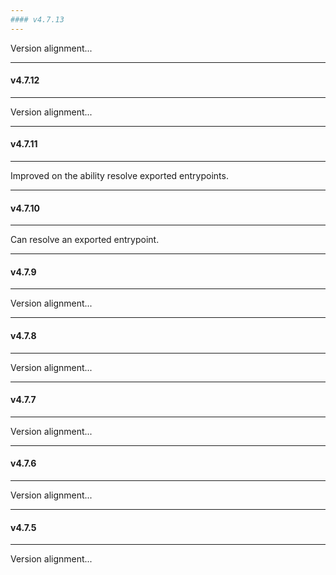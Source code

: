 ```yaml
---
#### v4.7.13
---
```


Version alignment...

---
#### v4.7.12
---

Version alignment...

---
#### v4.7.11
---

Improved on the ability resolve exported entrypoints.

---
#### v4.7.10
---

Can resolve an exported entrypoint.

---
#### v4.7.9
---

Version alignment...

---
#### v4.7.8
---

Version alignment...

---
#### v4.7.7
---

Version alignment...

---
#### v4.7.6
---

Version alignment...

---
#### v4.7.5
---

Version alignment...
